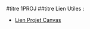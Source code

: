 #titre 1PROJ
##titre Lien Utiles :
* [Lien Projet Canvas](https://canvas.supinfo.com/courses/23/assignments/6033?module_item_id=8573)

